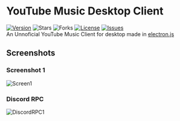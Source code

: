 # YouTube Music Desktop Client
[![Version](https://img.shields.io/badge/version-0.0.2-blue.svg?style=flat-square)](https://github.com/HidekiHrk/YouTube-Music-Desktop-Client/releases/tag/v0.0.2) ![Stars](https://img.shields.io/github/stars/HidekiHrk/YouTube-Music-Desktop-Client.svg?style=flat-square) ![Forks](https://img.shields.io/github/forks/HidekiHrk/YouTube-Music-Desktop-Client.svg?style=flat-square) [![License](https://img.shields.io/github/license/HidekiHrk/YouTube-Music-Desktop-Client.svg?style=flat-square)](https://github.com/HidekiHrk/YouTube-Music-Desktop-Client/blob/master/LICENSE) [![Issues](https://img.shields.io/github/issues/HidekiHrk/YouTube-Music-Desktop-Client.svg?style=flat-square)](https://github.com/HidekiHrk/YouTube-Music-Desktop-Client/issues)<br>
An Unnoficial YouTube Music Client for desktop made in [electron.js](https://electronjs.org/)


## Screenshots

### Screenshot 1
![Screen1](http://imgur.com/0Rpqetol.png)<br>
### Discord RPC
![DiscordRPC1](https://i.imgur.com/TVmlIJh.png)